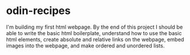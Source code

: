 # odin-recipes
I'm building my first html webpage. By the end of this project I should be able to write the basic html boilerplate, understand how to use the basic html elements, create absolute and relative links on the webpage, embed images into the webpage, and make ordered and unordered lists.
